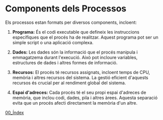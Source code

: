# Components dels Processos
Els processos estan formats per diversos components, incloent:
1. **Programa:** És el codi executable que defineix les instruccions específiques que el procés ha de realitzar. Aquest programa pot ser un simple script o una aplicació complexa.

2. **Dades:** Les dades són la informació que el procés manipula i emmagatzema durant l'execució. Això pot incloure variables, estructures de dades i altres formes de informació.

3. **Recursos:** El procés té recursos assignats, incloent temps de CPU, memòria i altres recursos del sistema. La gestió eficient d'aquests recursos és crucial per al rendiment global del sistema.

4. **Espai d'adreces:** Cada procés té el seu propi espai d'adreces de memòria, que inclou codi, dades, pila i altres àrees. Aquesta separació evita que un procés afecti directament la memòria d'un altre.

[00_Índex](00_Index.md)